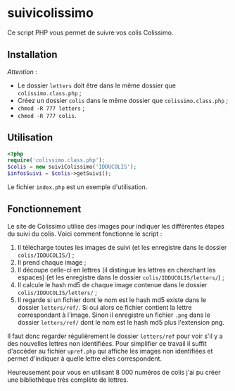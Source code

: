 suivicolissimo
==============

Ce script PHP vous permet de suivre vos colis Colissimo.

## Installation
_Attention_ :
- Le dossier `letters` doit être dans le même dossier que `colissimo.class.php` ;
- Créez un dossier `colis` dans le même dossier que `colissimo.class.php` ;
- `chmod -R 777 letters` ;
- `chmod -R 777 colis`.

## Utilisation
```php
<?php
require('colissimo.class.php');
$colis = new suiviColissimo('IDDUCOLIS');
$infosSuivi = $colis->getSuivi();
```

Le fichier `index.php` est un exemple d'utilisation.

## Fonctionnement
Le site de Colissimo utilise des images pour indiquer les différentes étapes du suivi du colis. Voici comment fonctionne le script :

1. Il télécharge toutes les images de suivi (et les enregistre dans le dossier `colis/IDDUCOLIS/`) ;
2. Il prend chaque image ;
3. Il découpe celle-ci en lettres (il distingue les lettres en cherchant les espaces) (et les enregistre dans le dossier `colis/IDDUCOLIS/letters/`) ;
4. Il calcule le hash md5 de chaque image contenue dans le dossier `colis/IDDUCOLIS/letters/` ;
5. Il regarde si un fichier dont le nom est le hash md5 existe dans le dossier `letters/ref/`. Si oui alors ce fichier contient la lettre correspondant à l'image. Sinon il enregistre un fichier `.png` dans le dossier `letters/ref/` dont le nom est le hash md5 plus l'extension png.

Il faut donc regarder régulièrement le dossier `letters/ref` pour voir s'il y a des nouvelles lettres non identifiées. Pour simplifier ce travail il suffit d'accéder au fichier `upref.php` qui affiche les images non identifiées et permet d'indiquer à quelle lettre elles correspondent.

Heureusement pour vous en utilisant 8 000 numéros de colis j'ai pu créer une bibliothèque très complète de lettres.
